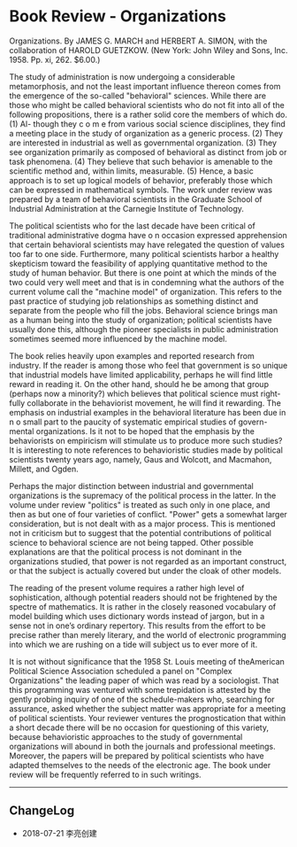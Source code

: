 # Book Review - Organizations

Organizations. By JAMES G. MARCH and HERBERT A. SIMON, with the collaboration of HAROLD GUETZKOW. (New York: John Wiley and Sons, Inc. 1958. Pp. xi, 262. $6.00.)

The study of administration is now undergoing a considerable metamorphosis, and not the least important influence thereon comes from the emergence of the so-called "behavioral" sciences. While there are those who might be called behavioral scientists who do not fit into all of the following propositions, there is a rather solid core the members of which do. (1) Al- though they c o m e from various social science disciplines, they find a meeting place in the study of organization as a generic process. (2) They are interested in industrial as well as governmental organization. (3) They see organization primarily as composed of behavioral as distinct from job or task phenomena. (4) They believe that such behavior is amenable to the scientific method and, within limits, measurable. (5) Hence, a basic approach is to set up logical models of behavior, preferably those which can be expressed in mathematical symbols. The work under review was prepared by a team of behavioral scientists in the Graduate School of Industrial Administration at the Carnegie Institute of Technology.

The political scientists who for the last decade have been critical of traditional administrative dogma have o n occasion expressed apprehension that certain behavioral scientists may have relegated the question of values too far to one side. Furthermore, many political scientists harbor a healthy skepticism toward the feasibility of applying quantitative method to the study of human behavior. But there is one point at which the minds of the two could very well meet and that is in condemning what the authors of the current volume call the "machine model" of organization. This refers to the past practice of studying job relationships as something distinct and separate from the people who fill the jobs. Behavioral science brings man as a human being into the study of organization; political scientists have usually done this, although the pioneer specialists in public administration sometimes seemed more influenced by the machine model.

The book relies heavily upon examples and reported research from industry. If the reader is among those who feel that government is so unique that industrial models have limited applicability, perhaps he will find little reward in reading it. On the other hand, should he be among that group
(perhaps now a minority?) which believes that political science must right- fully collaborate in the behaviorist movement, he will find it rewarding. The emphasis on industrial examples in the behavioral literature has been due in n o small part to the paucity of systematic empirical studies of govern- mental organizations. Is it not to be hoped that the emphasis by the behaviorists on empiricism will stimulate us to produce more such studies? It is interesting to note references to behavioristic studies made by political scientists twenty years ago, namely, Gaus and Wolcott, and Macmahon, Millett, and Ogden.

Perhaps the major distinction between industrial and governmental organizations is the supremacy of the political process in the latter. In the volume under review "politics" is treated as such only in one place, and then as but one of four varieties of conflict. "Power" gets a somewhat larger consideration, but is not dealt with as a major process. This is mentioned not in criticism but to suggest that the potential contributions of political science to behavioral science are not being tapped. Other possible explanations are that the political process is not dominant in the organizations studied, that power is not regarded as an important construct, or that the subject is actually covered but under the cloak of other models.

The reading of the present volume requires a rather high level of sophistication, although potential readers should not be frightened by the spectre of mathematics. It is rather in the closely reasoned vocabulary of model building which uses dictionary words instead of jargon, but in a sense not in one’s ordinary repertory. This results from the effort to be precise rather than merely literary, and the world of electronic programming into which we are rushing on a tide will subject us to ever more of it.

It is not without significance that the 1958 St. Louis meeting of theAmerican Political Science Association scheduled a panel on "Complex Organizations" the leading paper of which was read by a sociologist. That this programming was ventured with some trepidation is attested by the gently probing inquiry of one of the schedule-makers who, searching for assurance, asked whether the subject matter was appropriate for a meeting of political scientists. Your reviewer ventures the prognostication that within a short decade there will be no occasion for questioning of this variety, because behavioristic approaches to the study of governmental organizations will abound in both the journals and professional meetings. Moreover, the papers will be prepared by political scientists who have adapted themselves to the needs of the electronic age. The book under review will be frequently referred to in such writings.

----

## ChangeLog

- 2018-07-21 李亮创建